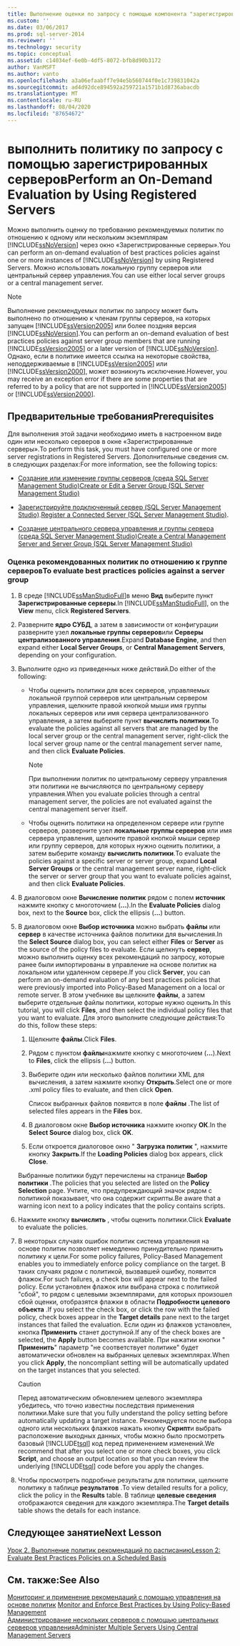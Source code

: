 ```yaml
---
title: Выполнение оценки по запросу с помощью компонента "зарегистрированные серверы" | Документация Майкрософт
ms.custom: ''
ms.date: 03/06/2017
ms.prod: sql-server-2014
ms.reviewer: ''
ms.technology: security
ms.topic: conceptual
ms.assetid: c14034ef-6e0b-4df5-8072-bfb8d90b3172
author: VanMSFT
ms.author: vanto
ms.openlocfilehash: a3a06efaabff7e94e5b560744f0e1c739831042a
ms.sourcegitcommit: ad4d92dce894592a259721a1571b1d8736abacdb
ms.translationtype: MT
ms.contentlocale: ru-RU
ms.lasthandoff: 08/04/2020
ms.locfileid: "87654672"
---
```

# <a name="perform-an-on-demand-evaluation-by-using-registered-servers"></a><span data-ttu-id="9c349-102">выполнить политику по запросу с помощью зарегистрированных серверов</span><span class="sxs-lookup"><span data-stu-id="9c349-102">Perform an On-Demand Evaluation by Using Registered Servers</span></span>

  <span data-ttu-id="9c349-103">Можно выполнить оценку по требованию рекомендуемых политик по отношению к одному или нескольким экземплярам [!INCLUDE[ssNoVersion](../includes/ssnoversion-md.md)] через окно «Зарегистрированные серверы».</span><span class="sxs-lookup"><span data-stu-id="9c349-103">You can perform an on-demand evaluation of best practices policies against one or more instances of [!INCLUDE[ssNoVersion](../includes/ssnoversion-md.md)] by using Registered Servers.</span></span> <span data-ttu-id="9c349-104">Можно использовать локальную группу серверов или центральный сервер управления.</span><span class="sxs-lookup"><span data-stu-id="9c349-104">You can use either local server groups or a central management server.</span></span>  
  
> [!NOTE]  
>  <span data-ttu-id="9c349-105">Выполнение рекомендуемых политик по запросу может быть выполнено по отношению к членам группы серверов, на которых запущен [!INCLUDE[ssVersion2005](../includes/ssversion2005-md.md)] или более поздняя версия [!INCLUDE[ssNoVersion](../includes/ssnoversion-md.md)].</span><span class="sxs-lookup"><span data-stu-id="9c349-105">You can perform an on-demand evaluation of best practices policies against server group members that are running [!INCLUDE[ssVersion2005](../includes/ssversion2005-md.md)] or a later version of [!INCLUDE[ssNoVersion](../includes/ssnoversion-md.md)].</span></span> <span data-ttu-id="9c349-106">Однако, если в политике имеется ссылка на некоторые свойства, неподдерживаемые в [!INCLUDE[ssVersion2005](../includes/ssversion2005-md.md)] или [!INCLUDE[ssVersion2000](../includes/ssversion2000-md.md)], может возникнуть исключение.</span><span class="sxs-lookup"><span data-stu-id="9c349-106">However, you may receive an exception error if there are some properties that are referred to by a policy that are not supported in [!INCLUDE[ssVersion2005](../includes/ssversion2005-md.md)] or [!INCLUDE[ssVersion2000](../includes/ssversion2000-md.md)].</span></span>  
  
## <a name="prerequisites"></a><span data-ttu-id="9c349-107">Предварительные требования</span><span class="sxs-lookup"><span data-stu-id="9c349-107">Prerequisites</span></span>  
 <span data-ttu-id="9c349-108">Для выполнения этой задачи необходимо иметь в настроенном виде один или несколько серверов в окне «Зарегистрированные серверы».</span><span class="sxs-lookup"><span data-stu-id="9c349-108">To perform this task, you must have configured one or more server registrations in Registered Servers.</span></span> <span data-ttu-id="9c349-109">Дополнительные сведения см. в следующих разделах:</span><span class="sxs-lookup"><span data-stu-id="9c349-109">For more information, see the following topics:</span></span>  
  
-   [<span data-ttu-id="9c349-110">Создание или изменение группы серверов (среда SQL Server Management Studio)</span><span class="sxs-lookup"><span data-stu-id="9c349-110">Create or Edit a Server Group &#40;SQL Server Management Studio&#41;</span></span>](../ssms/register-servers/create-or-edit-a-server-group-sql-server-management-studio.md)  
  
-   <span data-ttu-id="9c349-111">[Зарегистрируйте подключенный сервер &#40;SQL Server Management Studio&#41;](../ssms/register-servers/register-a-connected-server-sql-server-management-studio.md).</span><span class="sxs-lookup"><span data-stu-id="9c349-111">[Register a Connected Server &#40;SQL Server Management Studio&#41;](../ssms/register-servers/register-a-connected-server-sql-server-management-studio.md).</span></span>  
  
-   [<span data-ttu-id="9c349-112">Создание центрального сервера управления и группы сервера (среда SQL Server Management Studio)</span><span class="sxs-lookup"><span data-stu-id="9c349-112">Create a Central Management Server and Server Group &#40;SQL Server Management Studio&#41;</span></span>](../ssms/register-servers/create-a-central-management-server-and-server-group.md)  
  
### <a name="to-evaluate-best-practices-policies-against-a-server-group"></a><span data-ttu-id="9c349-113">Оценка рекомендованных политик по отношению к группе серверов</span><span class="sxs-lookup"><span data-stu-id="9c349-113">To evaluate best practices policies against a server group</span></span>  
  
1.  <span data-ttu-id="9c349-114">В среде [!INCLUDE[ssManStudioFull](../includes/ssmanstudiofull-md.md)]в меню **Вид** выберите пункт **Зарегистрированные серверы**.</span><span class="sxs-lookup"><span data-stu-id="9c349-114">In [!INCLUDE[ssManStudioFull](../includes/ssmanstudiofull-md.md)], on the **View** menu, click **Registered Servers**.</span></span>  
  
2.  <span data-ttu-id="9c349-115">Разверните **ядро СУБД**, а затем в зависимости от конфигурации разверните узел **локальные группы серверов**или **Серверы централизованного управления**.</span><span class="sxs-lookup"><span data-stu-id="9c349-115">Expand **Database Engine**, and then expand either **Local Server Groups**, or **Central Management Servers**, depending on your configuration.</span></span>  
  
3.  <span data-ttu-id="9c349-116">Выполните одно из приведенных ниже действий.</span><span class="sxs-lookup"><span data-stu-id="9c349-116">Do either of the following:</span></span>  
  
    -   <span data-ttu-id="9c349-117">Чтобы оценить политики для всех серверов, управляемых локальной группой серверов или центральным сервером управления, щелкните правой кнопкой мыши имя группы локальных серверов или имя сервера централизованного управления, а затем выберите пункт **вычислить политики**.</span><span class="sxs-lookup"><span data-stu-id="9c349-117">To evaluate the policies against all servers that are managed by the local server group or the central management server, right-click the local server group name or the central management server name, and then click **Evaluate Policies**.</span></span>  
  
        > [!NOTE]  
        >  <span data-ttu-id="9c349-118">При выполнении политик по центральному серверу управления эти политики не вычисляются по центральному серверу управления.</span><span class="sxs-lookup"><span data-stu-id="9c349-118">When you evaluate policies through a central management server, the policies are not evaluated against the central management server itself.</span></span>  
  
    -   <span data-ttu-id="9c349-119">Чтобы оценить политики на определенном сервере или группе серверов, разверните узел **локальные группы серверов** или имя сервера управления, щелкните правой кнопкой мыши сервер или группу серверов, для которых нужно оценить политики, а затем выберите команду **вычислить политики**.</span><span class="sxs-lookup"><span data-stu-id="9c349-119">To evaluate the policies against a specific server or server group, expand **Local Server Groups** or the central management server name, right-click the server or server group that you want to evaluate policies against, and then click **Evaluate Policies**.</span></span>  
  
4.  <span data-ttu-id="9c349-120">В диалоговом окне **Вычисление политик** рядом с полем **источник** нажмите кнопку с многоточием (**...**).</span><span class="sxs-lookup"><span data-stu-id="9c349-120">In the **Evaluate Policies** dialog box, next to the **Source** box, click the ellipsis (**...**) button.</span></span>  
  
5.  <span data-ttu-id="9c349-121">В диалоговом окне **Выбор источника** можно выбрать **файлы** или **сервер** в качестве источника файлов политики для вычисления.</span><span class="sxs-lookup"><span data-stu-id="9c349-121">In the **Select Source** dialog box, you can select either **Files** or **Server** as the source of the policy files to evaluate.</span></span> <span data-ttu-id="9c349-122">Если щелкнуть **сервер**, можно выполнить оценку всех рекомендаций по запросу, которые ранее были импортированы в управление на основе политик на локальном или удаленном сервере.</span><span class="sxs-lookup"><span data-stu-id="9c349-122">If you click **Server**, you can perform an on-demand evaluation of any best practices policies that were previously imported into Policy-Based Management on a local or remote server.</span></span> <span data-ttu-id="9c349-123">В этом учебнике вы щелкните **файлы**, а затем выберите отдельные файлы политики, которые нужно оценить.</span><span class="sxs-lookup"><span data-stu-id="9c349-123">In this tutorial, you will click **Files**, and then select the individual policy files that you want to evaluate.</span></span> <span data-ttu-id="9c349-124">Для этого выполните следующие действия:</span><span class="sxs-lookup"><span data-stu-id="9c349-124">To do this, follow these steps:</span></span>  
  
    1.  <span data-ttu-id="9c349-125">Щелкните **файлы**.</span><span class="sxs-lookup"><span data-stu-id="9c349-125">Click **Files**.</span></span>  
  
    2.  <span data-ttu-id="9c349-126">Рядом с пунктом **файлы**нажмите кнопку с многоточием (**...**).</span><span class="sxs-lookup"><span data-stu-id="9c349-126">Next to **Files**, click the ellipsis (**...**) button.</span></span>  
  
    3.  <span data-ttu-id="9c349-127">Выберите один или несколько файлов политики XML для вычисления, а затем нажмите кнопку **Открыть**.</span><span class="sxs-lookup"><span data-stu-id="9c349-127">Select one or more .xml policy files to evaluate, and then click **Open**.</span></span>  
  
         <span data-ttu-id="9c349-128">Список выбранных файлов появится в поле **файлы** .</span><span class="sxs-lookup"><span data-stu-id="9c349-128">The list of selected files appears in the **Files** box.</span></span>  
  
    4.  <span data-ttu-id="9c349-129">В диалоговом окне **Выбор источника** нажмите кнопку **ОК**.</span><span class="sxs-lookup"><span data-stu-id="9c349-129">In the **Select Source** dialog box, click **OK**.</span></span>  
  
    5.  <span data-ttu-id="9c349-130">Если откроется диалоговое окно " **Загрузка политик** ", нажмите кнопку **Закрыть**.</span><span class="sxs-lookup"><span data-stu-id="9c349-130">If the **Loading Policies** dialog box appears, click **Close**.</span></span>  
  
     <span data-ttu-id="9c349-131">Выбранные политики будут перечислены на странице **Выбор политики** .</span><span class="sxs-lookup"><span data-stu-id="9c349-131">The policies that you selected are listed on the **Policy Selection** page.</span></span> <span data-ttu-id="9c349-132">Учтите, что предупреждающий значок рядом с политикой показывает, что она содержит скрипты.</span><span class="sxs-lookup"><span data-stu-id="9c349-132">Be aware that a warning icon next to a policy indicates that the policy contains scripts.</span></span>  
  
6.  <span data-ttu-id="9c349-133">Нажмите кнопку **вычислить** , чтобы оценить политики.</span><span class="sxs-lookup"><span data-stu-id="9c349-133">Click **Evaluate** to evaluate the policies.</span></span>  
  
7.  <span data-ttu-id="9c349-134">В некоторых случаях ошибок политик система управления на основе политик позволяет немедленно принудительно применить политику к цели.</span><span class="sxs-lookup"><span data-stu-id="9c349-134">For some policy failures, Policy-Based Management enables you to immediately enforce policy compliance on the target.</span></span> <span data-ttu-id="9c349-135">В таких случаях рядом с политикой, вызвавшей ошибку, появится флажок.</span><span class="sxs-lookup"><span data-stu-id="9c349-135">For such failures, a check box will appear next to the failed policy.</span></span> <span data-ttu-id="9c349-136">Если установлен флажок или выбрана строка с политикой "сбой", то рядом с целевыми экземплярами, для которых произошел сбой оценки, отобразятся флажки в области **Подробности целевого объекта** .</span><span class="sxs-lookup"><span data-stu-id="9c349-136">If you select the check box, or click the row with the failed policy, check boxes appear in the **Target details** pane next to the target instances that failed the evaluation.</span></span> <span data-ttu-id="9c349-137">Если один из флажков установлен, кнопка **Применить** станет доступной.</span><span class="sxs-lookup"><span data-stu-id="9c349-137">If any of the check boxes are selected, the **Apply** button becomes available.</span></span> <span data-ttu-id="9c349-138">При нажатии кнопки " **Применить**" параметр "не соответствует политике" будет автоматически обновлен на выбранных целевых экземплярах.</span><span class="sxs-lookup"><span data-stu-id="9c349-138">When you click **Apply**, the noncompliant setting will be automatically updated on the target instances that you selected.</span></span>  
  
    > [!CAUTION]  
    >  <span data-ttu-id="9c349-139">Перед автоматическим обновлением целевого экземпляра убедитесь, что точно известны последствия применения политики.</span><span class="sxs-lookup"><span data-stu-id="9c349-139">Make sure that you fully understand the policy setting before automatically updating a target instance.</span></span> <span data-ttu-id="9c349-140">Рекомендуется после выбора одного или нескольких флажков нажать кнопку **Скрипт**и выбрать расположение выходных данных, чтобы можно было просмотреть базовый [!INCLUDE[tsql](../includes/tsql-md.md)] код перед применением изменений.</span><span class="sxs-lookup"><span data-stu-id="9c349-140">We recommend that after you select one or more check boxes, you click **Script**, and choose an output location so that you can review the underlying [!INCLUDE[tsql](../includes/tsql-md.md)] code before you apply the changes.</span></span>  
  
8.  <span data-ttu-id="9c349-141">Чтобы просмотреть подробные результаты для политики, щелкните политику в таблице **результатов** .</span><span class="sxs-lookup"><span data-stu-id="9c349-141">To view detailed results for a policy, click the policy in the **Results** table.</span></span> <span data-ttu-id="9c349-142">В таблице **целевые сведения** отображаются сведения для каждого экземпляра.</span><span class="sxs-lookup"><span data-stu-id="9c349-142">The **Target details** table shows the details for each instance.</span></span>  
  
## <a name="next-lesson"></a><span data-ttu-id="9c349-143">Следующее занятие</span><span class="sxs-lookup"><span data-stu-id="9c349-143">Next Lesson</span></span>  
 [<span data-ttu-id="9c349-144">Урок 2. Выполнение политик рекомендаций по расписанию</span><span class="sxs-lookup"><span data-stu-id="9c349-144">Lesson 2: Evaluate Best Practices Policies on a Scheduled Basis</span></span>](../../2014/tutorials/lesson-2-evaluate-best-practices-policies-on-a-scheduled-basis.md)  
  
## <a name="see-also"></a><span data-ttu-id="9c349-145">См. также:</span><span class="sxs-lookup"><span data-stu-id="9c349-145">See Also</span></span>  
 <span data-ttu-id="9c349-146">[Мониторинг и применение рекомендаций с помощью управления на основе политик](../relational-databases/policy-based-management/monitor-and-enforce-best-practices-by-using-policy-based-management.md) </span><span class="sxs-lookup"><span data-stu-id="9c349-146">[Monitor and Enforce Best Practices by Using Policy-Based Management](../relational-databases/policy-based-management/monitor-and-enforce-best-practices-by-using-policy-based-management.md) </span></span>  
 [<span data-ttu-id="9c349-147">Администрирование нескольких серверов с помощью центральных серверов управления</span><span class="sxs-lookup"><span data-stu-id="9c349-147">Administer Multiple Servers Using Central Management Servers</span></span>](../relational-databases/administer-multiple-servers-using-central-management-servers.md)  
  
  
